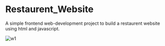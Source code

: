 # Restaurent_Website
A simple frontend web-development project to build a restaurent website using html and javascript.

![w1](https://github.com/Mrudula-10/Restaurent_Website/assets/127319614/be222e4b-7197-4672-83ab-1eb33b37af35)
